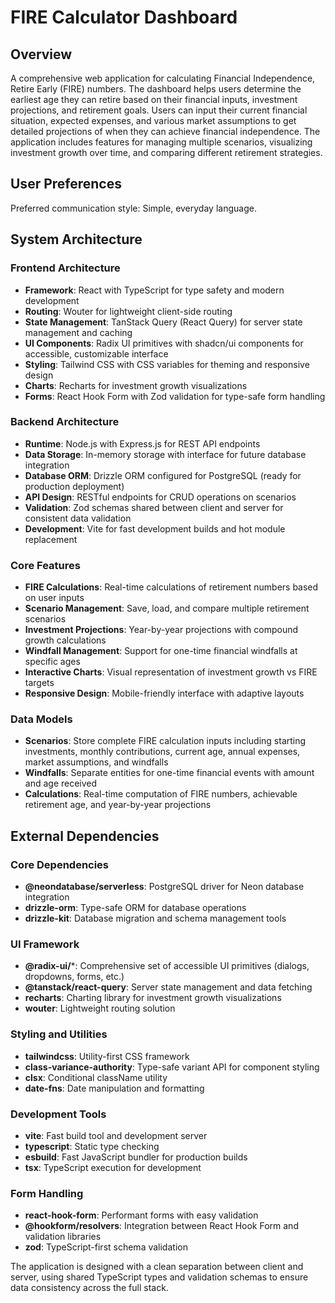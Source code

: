 # FIRE Calculator Dashboard

## Overview

A comprehensive web application for calculating Financial Independence, Retire Early (FIRE) numbers. The dashboard helps users determine the earliest age they can retire based on their financial inputs, investment projections, and retirement goals. Users can input their current financial situation, expected expenses, and various market assumptions to get detailed projections of when they can achieve financial independence. The application includes features for managing multiple scenarios, visualizing investment growth over time, and comparing different retirement strategies.

## User Preferences

Preferred communication style: Simple, everyday language.

## System Architecture

### Frontend Architecture
- **Framework**: React with TypeScript for type safety and modern development
- **Routing**: Wouter for lightweight client-side routing
- **State Management**: TanStack Query (React Query) for server state management and caching
- **UI Components**: Radix UI primitives with shadcn/ui components for accessible, customizable interface
- **Styling**: Tailwind CSS with CSS variables for theming and responsive design
- **Charts**: Recharts for investment growth visualizations
- **Forms**: React Hook Form with Zod validation for type-safe form handling

### Backend Architecture
- **Runtime**: Node.js with Express.js for REST API endpoints
- **Data Storage**: In-memory storage with interface for future database integration
- **Database ORM**: Drizzle ORM configured for PostgreSQL (ready for production deployment)
- **API Design**: RESTful endpoints for CRUD operations on scenarios
- **Validation**: Zod schemas shared between client and server for consistent data validation
- **Development**: Vite for fast development builds and hot module replacement

### Core Features
- **FIRE Calculations**: Real-time calculations of retirement numbers based on user inputs
- **Scenario Management**: Save, load, and compare multiple retirement scenarios
- **Investment Projections**: Year-by-year projections with compound growth calculations
- **Windfall Management**: Support for one-time financial windfalls at specific ages
- **Interactive Charts**: Visual representation of investment growth vs FIRE targets
- **Responsive Design**: Mobile-friendly interface with adaptive layouts

### Data Models
- **Scenarios**: Store complete FIRE calculation inputs including starting investments, monthly contributions, current age, annual expenses, market assumptions, and windfalls
- **Windfalls**: Separate entities for one-time financial events with amount and age received
- **Calculations**: Real-time computation of FIRE numbers, achievable retirement age, and year-by-year projections

## External Dependencies

### Core Dependencies
- **@neondatabase/serverless**: PostgreSQL driver for Neon database integration
- **drizzle-orm**: Type-safe ORM for database operations
- **drizzle-kit**: Database migration and schema management tools

### UI Framework
- **@radix-ui/***: Comprehensive set of accessible UI primitives (dialogs, dropdowns, forms, etc.)
- **@tanstack/react-query**: Server state management and data fetching
- **recharts**: Charting library for investment growth visualizations
- **wouter**: Lightweight routing solution

### Styling and Utilities
- **tailwindcss**: Utility-first CSS framework
- **class-variance-authority**: Type-safe variant API for component styling
- **clsx**: Conditional className utility
- **date-fns**: Date manipulation and formatting

### Development Tools
- **vite**: Fast build tool and development server
- **typescript**: Static type checking
- **esbuild**: Fast JavaScript bundler for production builds
- **tsx**: TypeScript execution for development

### Form Handling
- **react-hook-form**: Performant forms with easy validation
- **@hookform/resolvers**: Integration between React Hook Form and validation libraries
- **zod**: TypeScript-first schema validation

The application is designed with a clean separation between client and server, using shared TypeScript types and validation schemas to ensure data consistency across the full stack.